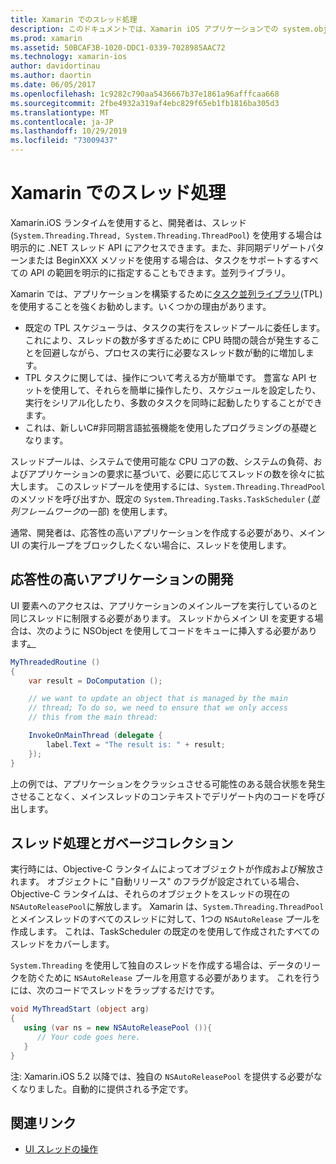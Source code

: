 ```yaml
---
title: Xamarin でのスレッド処理
description: このドキュメントでは、Xamarin iOS アプリケーションでの system.object Api の使用方法について説明します。 タスク並列ライブラリ、応答性の高いアプリケーションの構築、およびガベージコレクションについて説明します。
ms.prod: xamarin
ms.assetid: 50BCAF3B-1020-DDC1-0339-7028985AAC72
ms.technology: xamarin-ios
author: davidortinau
ms.author: daortin
ms.date: 06/05/2017
ms.openlocfilehash: 1c9282c790aa5436667b37e1861a96afffcaa668
ms.sourcegitcommit: 2fbe4932a319af4ebc829f65eb1fb1816ba305d3
ms.translationtype: MT
ms.contentlocale: ja-JP
ms.lasthandoff: 10/29/2019
ms.locfileid: "73009437"
---
```

# <a name="threading-in-xamarinios"></a>Xamarin でのスレッド処理

Xamarin.iOS ランタイムを使用すると、開発者は、スレッド (`System.Threading.Thread, System.Threading.ThreadPool`) を使用する場合は明示的に .NET スレッド API にアクセスできます。また、非同期デリゲートパターンまたは BeginXXX メソッドを使用する場合は、タスクをサポートするすべての API の範囲を明示的に指定することもできます。並列ライブラリ。

Xamarin では、アプリケーションを構築するために[タスク並列ライブラリ](https://msdn.microsoft.com/library/dd460717.aspx)(TPL) を使用することを強くお勧めします。いくつかの理由があります。

- 既定の TPL スケジューラは、タスクの実行をスレッドプールに委任します。これにより、スレッドの数が多すぎるために CPU 時間の競合が発生することを回避しながら、プロセスの実行に必要なスレッド数が動的に増加します。 
- TPL タスクに関しては、操作について考える方が簡単です。 豊富な API セットを使用して、それらを簡単に操作したり、スケジュールを設定したり、実行をシリアル化したり、多数のタスクを同時に起動したりすることができます。 
- これは、新しいC#非同期言語拡張機能を使用したプログラミングの基礎となります。 

スレッドプールは、システムで使用可能な CPU コアの数、システムの負荷、およびアプリケーションの要求に基づいて、必要に応じてスレッドの数を徐々に拡大します。 このスレッドプールを使用するには、`System.Threading.ThreadPool` のメソッドを呼び出すか、既定の `System.Threading.Tasks.TaskScheduler` (*並列フレームワーク*の一部) を使用します。

通常、開発者は、応答性の高いアプリケーションを作成する必要があり、メイン UI の実行ループをブロックしたくない場合に、スレッドを使用します。

 <a name="Developing_Responsive_Applications" />

## <a name="developing-responsive-applications"></a>応答性の高いアプリケーションの開発

UI 要素へのアクセスは、アプリケーションのメインループを実行しているのと同じスレッドに制限する必要があります。 スレッドからメイン UI を変更する場合は、次のように NSObject を使用してコードをキューに挿入する必要があります[。](xref:Foundation.NSObject)

```csharp
MyThreadedRoutine ()  
{  
    var result = DoComputation ();  

    // we want to update an object that is managed by the main
    // thread; To do so, we need to ensure that we only access
    // this from the main thread:

    InvokeOnMainThread (delegate {  
        label.Text = "The result is: " + result;  
    });
}
```

上の例では、アプリケーションをクラッシュさせる可能性のある競合状態を発生させることなく、メインスレッドのコンテキストでデリゲート内のコードを呼び出します。

 <a name="Threading_and_Garbage_Collection" />

## <a name="threading-and-garbage-collection"></a>スレッド処理とガベージコレクション

実行時には、Objective-C ランタイムによってオブジェクトが作成および解放されます。 オブジェクトに "自動リリース" のフラグが設定されている場合、Objective-C ランタイムは、それらのオブジェクトをスレッドの現在の `NSAutoReleasePool`に解放します。 Xamarin は、`System.Threading.ThreadPool` とメインスレッドのすべてのスレッドに対して、1つの `NSAutoRelease` プールを作成します。 これは、TaskScheduler の既定のを使用して作成されたすべてのスレッドをカバーします。

`System.Threading` を使用して独自のスレッドを作成する場合は、データのリークを防ぐために `NSAutoRelease` プールを用意する必要があります。 これを行うには、次のコードでスレッドをラップするだけです。

```csharp
void MyThreadStart (object arg)
{
   using (var ns = new NSAutoReleasePool ()){
      // Your code goes here.
   }
}
```

注: Xamarin.iOS 5.2 以降では、独自の `NSAutoReleasePool` を提供する必要がなくなりました。自動的に提供される予定です。

## <a name="related-links"></a>関連リンク

- [UI スレッドの操作](~/ios/user-interface/ios-ui/ui-thread.md)
